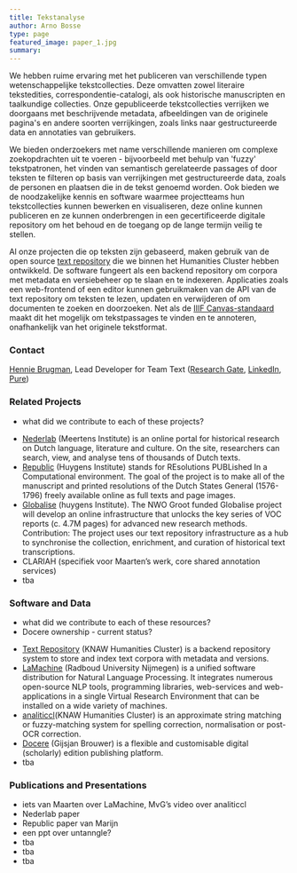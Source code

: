 ```yaml
---
title: Tekstanalyse
author: Arno Bosse
type: page
featured_image: paper_1.jpg
summary:
---
```

We hebben ruime ervaring met het publiceren van verschillende typen wetenschappelijke tekstcollecties. Deze omvatten zowel literaire tekstedities, correspondentie-catalogi, als ook historische manuscripten en taalkundige collecties. Onze gepubliceerde tekstcollecties verrijken we doorgaans met beschrijvende metadata, afbeeldingen van de originele pagina's en andere soorten verrijkingen, zoals links naar gestructureerde data en annotaties van gebruikers.

We bieden onderzoekers met name verschillende manieren om complexe zoekopdrachten uit te voeren - bijvoorbeeld met behulp van 'fuzzy' tekstpatronen, het vinden van semantisch gerelateerde passages of door teksten te filteren op basis van verrijkingen met gestructureerde data, zoals de personen en plaatsen die in de tekst genoemd worden. Ook bieden we de noodzakelijke kennis en software waarmee projectteams hun tekstcollecties kunnen bewerken en visualiseren, deze online kunnen publiceren en ze kunnen onderbrengen in een gecertificeerde digitale repository om het behoud en de toegang op de lange termijn veilig te stellen.

Al onze projecten die op teksten zijn gebaseerd, maken gebruik van de open source [text repository](https://github.com/knaw-huc/textrepo) die we binnen het Humanities Cluster hebben ontwikkeld. De software fungeert als een backend repository om corpora met metadata en versiebeheer op te slaan en te indexeren. Applicaties zoals een web-frontend of een editor kunnen gebruikmaken van de API van de text repository om teksten te lezen, updaten en verwijderen of om documenten te zoeken en doorzoeken. Net als de [IIIF Canvas-standaard](https://iiif.io/) maakt dit het mogelijk om tekstpassages te vinden en te annoteren, onafhankelijk van het originele tekstformat.

### Contact

[Hennie Brugman](mailto:hennie.brugman@di.huc.knaw.nl), Lead Developer for Team Text ([Research Gate](https://www.researchgate.net/profile/Hennie-Brugman), [LinkedIn](https://nl.linkedin.com/in/hennie-brugman-8327369), [Pure](https://pure.knaw.nl/portal/en/persons/h-brugman))

### Related Projects

+ what did we contribute to each of these projects?

- [Nederlab](https://www.nederlab.nl) (Meertens Institute) is an online portal for historical research on Dutch language, literature and culture. On the site, researchers can search, view, and analyse tens of thousands of Dutch texts. 
- [Republic](https://republic.huygens.knaw.nl) (Huygens Institute) stands for REsolutions PUBLished In a Computational environment. The goal of the project is to make all of the manuscript and printed resolutions of the Dutch States General (1576-1796) freely available online as full texts and page images.
- [Globalise](https://globalise.huygens.knaw.nl) (huygens Institute). The NWO Groot funded Globalise project will develop an online infrastructure that unlocks the key series of VOC reports (c. 4.7M pages) for advanced new research methods. Contribution: The project uses our text repository infrastructure as a hub to synchronise the collection, enrichment, and curation of historical text transcriptions.
- CLARIAH (specifiek voor Maarten’s werk, core shared annotation services)
- tba


### Software and Data

+ what did we contribute to each of these resources?
+ Docere ownership - current status?

- [Text Repository](https://github.com/knaw-huc/textrepo) (KNAW Humanities Cluster) is a  backend repository system to store and index text corpora with metadata and versions.
- [LaMachine](https://proycon.github.io/LaMachine) (Radboud University Nijmegen) is a unified software distribution for Natural Language Processing. It integrates numerous open-source NLP tools, programming libraries, web-services and web-applications in a single Virtual Research Environment that can be installed on a wide variety of machines.
- [analiticcl](https://github.com/proycon/analiticcl)(KNAW Humanities Cluster) is an approximate string matching or fuzzy-matching system for spelling correction, normalisation or post-OCR correction.
- [Docere](https://github.com/knaw-huc/docere) (Gijsjan Brouwer) is a flexible and customisable digital (scholarly) edition publishing platform.
- tba

### Publications and Presentations

- iets van Maarten over LaMachine, MvG’s video over analiticcl
- Nederlab paper
- Republic paper van Marijn
- een ppt over untanngle?
- tba
- tba
- tba
